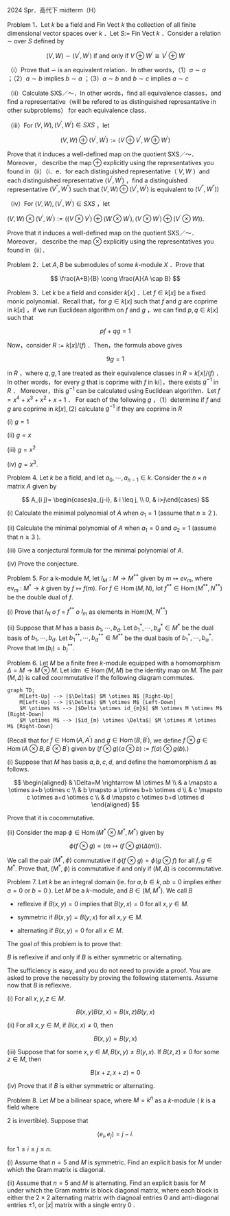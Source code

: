 2024 Spr．高代下 midterm（H）

Problem 1．Let $k$ be a field and Fin Vect $k$ the collection of all finite dimensional vector spaces over $k$ ．Let $S:=$ Fin Vect $k$ ．Consider a relation $\sim$ over $S$ defined by

$$
(V, W) \sim\left(V^{\prime}, W^{\prime}\right) \text { if and only if } V \oplus W^{\prime} \cong V^{\prime} \oplus W
$$

（i）Prove that $\backsim$ is an equivalent relation．In other words，（1）$a \sim a$ ；（2）$a \sim b$ implies $b \sim a$ ；（3）$a \sim b$ and $b \sim c$ implies $a \sim c$

（ii）Calculate SXS／～．In other words，find all equivalence classes，and find a representative（will be refered to as distinguished represantative in other subproblems） for each equivalence class．

（iii）For $(V, W),\left(V^{\prime}, W^{\prime}\right) \in S X S$ ，let

$$
(V, W) \oplus\left(V^{\prime}, W^{\prime}\right):=\left(V \oplus V^{\prime}, W \oplus W^{\prime}\right)
$$

Prove that it induces a well-defined map on the quotient SXS／～．Moreover， describe the map $\oplus$ explicitly using the representatives you found in（ii）（i．e．for each distinguished representative（ $V, W$ ）and each distinguished representative $\left(V^{\prime}, W^{\prime}\right)$ ，find a distinguished representative $\left(V^{\prime \prime}, W^{\prime \prime}\right)$ such that $(V, W) \oplus\left(V^{\prime}, W^{\prime}\right)$ is equivalent to $\left.\left(V^{\prime \prime}, W^{\prime \prime}\right)\right)$

（iv）For $(V, W),\left(V^{\prime}, W^{\prime}\right) \in S X S$ ，let

$(V, W) \otimes\left(V^{\prime}, W^{\prime}\right):=\left(\left(V \otimes V^{\prime}\right) \oplus\left(W \otimes W^{\prime}\right),\left(V \otimes W^{\prime}\right) \oplus\left(V^{\prime} \otimes W\right)\right)$.

Prove that it induces a well-defined map on the quotient SXS／～．Moreover， describe the map $\otimes$ explicitly using the representatives you found in（ii）．

Problem 2．Let $A, B$ be submodules of some $k$-module $X$ ．Prove that

$$
\frac{A+B}{B} \cong \frac{A}{A \cap B}
$$

Problem 3．Let $k$ be a field and consider $k[x]$ ．Let $f \in k[x]$ be a fixed monic polynomial．Recall that，for $g \in k[x]$ such that $f$ and $g$ are coprime in $k[x]$ ，if we run Euclidean algorithm on $f$ and $g$ ，we can find $p, q \in k[x]$ such that

$$
p f+q g=1
$$

Now，consider $R:=k[x] /(f)$ ．Then，the formula above gives

$$
9 g=1
$$

in $R$ ，where $q, g, 1$ are treated as their equivalence classes in $R=k[x] /(f)$ ．In other words，for every $g$ that is coprime with $f$ in ki］，there exists $g^{-1}$ in $R$ ． Moreover，this $g^{-1}$ can be calculated using Euclidean algorithm．Let $f=x^{4}+x^{3}+x^{2}+x+1$ ． For each of the following $g$ ，（1）determine if $f$ and $g$ are coprime in $k[x],(2)$ calculate $g^{-1}$ if they are coprime in $R$

(i) $g=1$

(ii) $g=x$

(iii) $g=x^{2}$

(iv) $g=x^{3}$.

Problem 4. Let $k$ be a field, and let $a_{0}, \cdots, a_{n-1} \in k$. Consider the $n \times n$ matrix $A$ given by

$$
A_{i j}= \begin{cases}a_{j-i}, & i \leq j, \\ 0, & i>j\end{cases}
$$

(i) Calculate the minimal polynomial of $A$ when $a_{1}=1$ (assume that $n \geqslant 2$ ).

(ii) Calculate the minimal polynomial of $A$ when $a_{1}=0$ and $a_{2}=1$ (assume that $n \geqslant 3$ ).

(iii) Give a conjectural formula for the minimal polynomial of $A$.

(iv) Prove the conjecture.

Problem 5. For a k-module $M$, let $l_{M}: M \rightarrow M^{* *}$ given by $m \mapsto e v_{m}$, where $\mathrm{ev}_{m}$ : $M^{*} \rightarrow k$ given by $f \mapsto f(m)$. For $f \in \operatorname{Hom}(M, N)$, lot $f^{* *} \in \operatorname{Hom}\left(M^{* *}, N^{* *}\right)$ be the double dual of $f$.

(i) Prove that  $l_{N}$ $o$ $f$ = $f^{* *}$ $o$ $l_{m}$ as elements in Hom(M, $N^{* *}$)

(ii) Suppose that $M$ has a basis $b_{1}, \cdots, b_{d}$. Let $b_{1}^{*}, \cdots, b_{d}^{*} \in M^{*}$ be the dual basis of $b_{1}, \cdots, b_{d}$. Let $b_{1}^{* *}, \cdots, b_{d}^{* *} \in M^{* *}$ be the dual basis of $b_{1}^{*}, \cdots, b_{\alpha}^{*}$. Prove that $\operatorname{lm}\left(b_{i}\right)=b_{i}^{* *}$.

Problem 6. Let $M$ be a finite free $k$-module equipped with a homomorphism $\Delta=M \rightarrow M \otimes M$. Let $\operatorname{idm} \in \operatorname{Hom}(M, M)$ be the identity map on $M$. The pair $(M, \Delta)$ is called coormmutative if the following diagram commutes.

``` mermaid
graph TD;
    M[Left-Up] --> |$\Delta$| $M \otimes N$ [Right-Up]
    M[Left-Up] --> |$\Delta$| $M \otimes M$ [Left-Down]
    $M \otimes N$ --> |$Delta \otimes id_{m}$| $M \otimes M \otimes M$ [Right-Down]
    $M \otimes M$ --> |$id_{m} \otimes \Delta$| $M \otimes M \otimes M$ [Right-Down]
```

(Recall that for $f \in \operatorname{Hom}\left(A, A^{\prime}\right)$ and $g \in \operatorname{Hom}\left(B, B^{\prime}\right)$, we define $f \otimes g \in \operatorname{Hom}\left(A \otimes B, B^{\prime} \otimes B^{\prime}\right)$ given by $(f \otimes g)(a \otimes b):=f(a) \otimes g(b)$.)

(i) Suppose that $M$ has basis $a, b, c, d$, and define the homomorphism $\Delta$ as follows.

$$
\begin{aligned}
& \Delta=M \rightarrow M \otimes M \\
& a \mapsto a \otimes a+b \otimes c \\
& b \mapsto a \otimes b+b \otimes d \\
& c \mapsto c \otimes a+d \otimes c \\
& d \mapsto c \otimes b+d \otimes d
\end{aligned}
$$

Prove that it is cocommutative.

(ii) Consider the map $\phi \in \operatorname{Hom}\left(M^{*} \otimes M^{*}, M^{*}\right)$ given by

$$
\phi(f \otimes g)=(m \mapsto(f \otimes g)(\Delta(m)) .
$$

We call the pair $\left(M^{*}, \phi\right)$ commutative if $\phi(f \otimes g)=\phi(g \otimes f)$ for all $f, g \in M^{*}$. Prove that, $\left(M^{*}, \phi\right)$ is commutative if and only if $(M, \Delta)$ is cocommutative.

Problem 7. Let $k$ be an integral domain (ie. for $a, b \in k, a b=0$ implies either $a=0$ or $b=0$ ). Let $M$ be a $k$-module, and $B \in\left(M, M^{*}\right)$. We call $B$

- reflexive if $B(x, y)=0$ implies that $B(y, x)=0$ for all $x, y \in M$.

- symmetric if $B(x, y)=B(y, x)$ for all $x, y \in M$.

- alternating if $B(x, y)=0$ for all $x \in M$.

The goal of this problem is to prove that:

$B$ is reflexive if and only if $B$ is either symmetric or alternating.

The sufficiency is easy, and you do not need to provide a proof. You are asked to prove the necessity by proving the following statements. Assume now that $B$ is reflexive.

(i) For all $x, y, z \in M$.

$$
B(x, y) B(z, x)=B(x, z) B(y, x)
$$

(ii) For all $x, y \in M$, if $B(x, x) \neq 0$, then

$$
B(x, y)=B(y, x)
$$

(iii) Suppose that for some $x, y \in M, B(x, y) \neq B(y, x)$. If $B(z, z) \neq 0$ for some $z \in M$, then

$$
B(x+z, x+z)=0
$$

(iv) Prove that if $B$ is either symmetric or alternating.

Problem 8. Let $M$ be a bilinear space, where $M=k^{n}$ as a $k$-module ( $k$ is a field where

2 is invertible). Suppose that

$$
\left\langle e_{i}, e_{j}\right\rangle=j-i .
$$

for $1 \leqslant i \leqslant j \leqslant n$.

(i) Assume that $n=5$ and $M$ is symmetric. Find an explicit basis for $M$ under which the Gram matrix is diagonal.

(ii) Assume that $n=5$ and $M$ is alternating. Find an explicit basis for $M$ under which the Gram matrix is block diagonal matrix, where each block is either the $2 \times 2$ alternating matrix with diagnoal entries 0 and anti-diagonal entries $\pm 1$, or $|x|$ matrix with a single entry 0 .

